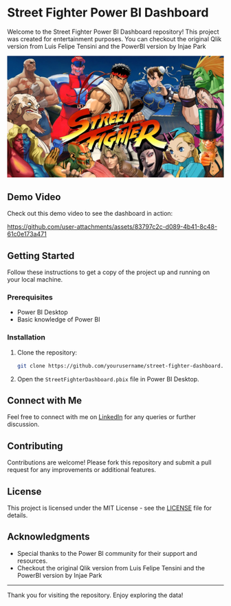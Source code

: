 # Street Fighter Power BI Dashboard

Welcome to the Street Fighter Power BI Dashboard repository! This project was created for entertainment purposes. You can checkout the original Qlik version from Luis Felipe Tensini and the PowerBI version by Injae Park

![Street Fighter](https://github.com/Mylinear/Power_Bi/blob/main/Street_Fighter/streetfighter.jpg)



## Demo Video

Check out this demo video to see the dashboard in action:


https://github.com/user-attachments/assets/83797c2c-d089-4b41-8c48-61c0e173a471



## Getting Started

Follow these instructions to get a copy of the project up and running on your local machine.

### Prerequisites

- Power BI Desktop
- Basic knowledge of Power BI

### Installation

1. Clone the repository:
    ```sh
    git clone https://github.com/yourusername/street-fighter-dashboard.git
    ```

2. Open the `StreetFighterDashboard.pbix` file in Power BI Desktop.


## Connect with Me

Feel free to connect with me on [LinkedIn](https://www.linkedin.com/in/mustafayasingunduz) for any queries or further discussion.

## Contributing

Contributions are welcome! Please fork this repository and submit a pull request for any improvements or additional features.

## License

This project is licensed under the MIT License - see the [LICENSE](LICENSE) file for details.

## Acknowledgments

- Special thanks to the Power BI community for their support and resources.
- Checkout the original Qlik version from Luis Felipe Tensini and the PowerBI version by Injae Park

---

Thank you for visiting the repository. Enjoy exploring the data!


